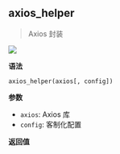 ## axios_helper

> Axios 封装

![](https://img.shields.io/badge/-Function-blue)

**语法**

`axios_helper(axios[, config])`

**参数**

- `axios`: Axios 库
- `config`: 客制化配置

**返回值**
